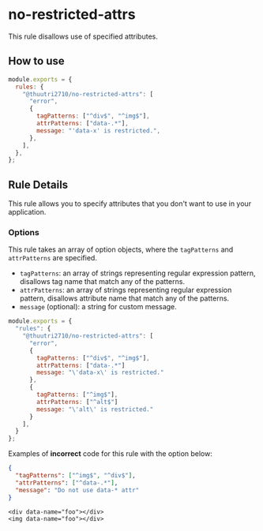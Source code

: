 # no-restricted-attrs

This rule disallows use of specified attributes.

## How to use

```js,.eslintrc.js
module.exports = {
  rules: {
    "@thuutri2710/no-restricted-attrs": [
      "error",
      {
        tagPatterns: ["^div$", "^img$"],
        attrPatterns: ["data-.*"],
        message: "'data-x' is restricted.",
      },
    ],
  },
};
```

## Rule Details

This rule allows you to specify attributes that you don't want to use in your application.

### Options

This rule takes an array of option objects, where the `tagPatterns` and `attrPatterns` are specified.

- `tagPatterns`: an array of strings representing regular expression pattern, disallows tag name that match any of the patterns.
- `attrPatterns`: an array of strings representing regular expression pattern, disallows attribute name that match any of the patterns.
- `message` (optional): a string for custom message.

```js
module.exports = {
  "rules": {
    "@thuutri2710/no-restricted-attrs": [
      "error",
      {
        tagPatterns: ["^div$", "^img$"],
        attrPatterns: ["data-.*"]
        message: "\'data-x\' is restricted."
      },
      {
        tagPatterns: ["^img$"],
        attrPatterns: ["^alt$"]
        message: "\'alt\' is restricted."
      }
    ],
  }
};
```

Examples of **incorrect** code for this rule with the option below:

```json
{
  "tagPatterns": ["^img$", "^div$"],
  "attrPatterns": ["^data-.*"],
  "message": "Do not use data-* attr"
}
```

```html,incorrect
<div data-name="foo"></div>
<img data-name="foo"></div>
```
